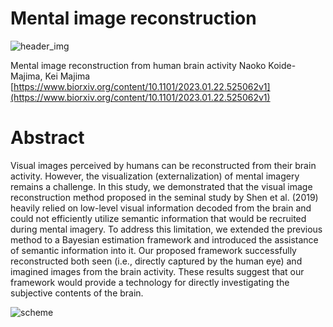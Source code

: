# Mental image reconstruction

![header_img](https://user-images.githubusercontent.com/52347843/227773925-abe618b8-4dbc-4d43-b586-7668d881c1b8.png)

Mental image reconstruction from human brain activity
Naoko Koide-Majima, Kei Majima
[https://www.biorxiv.org/content/10.1101/2023.01.22.525062v1](https://www.biorxiv.org/content/10.1101/2023.01.22.525062v1)

# Abstract
Visual images perceived by humans can be reconstructed from their brain activity. However, the visualization (externalization) of mental imagery remains a challenge. In this study, we demonstrated that the visual image reconstruction method proposed in the seminal study by Shen et al. (2019) heavily relied on low-level visual information decoded from the brain and could not efficiently utilize semantic information that would be recruited during mental imagery. To address this limitation, we extended the previous method to a Bayesian estimation framework and introduced the assistance of semantic information into it. Our proposed framework successfully reconstructed both seen (i.e., directly captured by the human eye) and imagined images from the brain activity. These results suggest that our framework would provide a technology for directly investigating the subjective contents of the brain.

![scheme](https://user-images.githubusercontent.com/52347843/227772359-b1d218d1-d895-4701-ad19-ae11569fc928.png)


